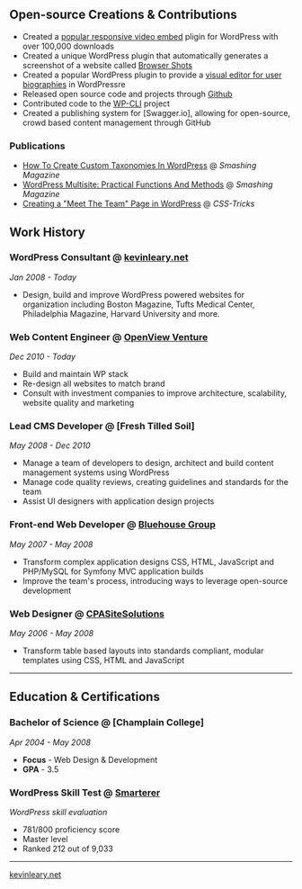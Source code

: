 ## Open-source Creations & Contributions

* Created a [popular responsive video embed](http://wordpress.org/plugins/responsive-video-embeds/) pligin for WordPress with over 100,000 downloads
* Created a unique WordPress plugin that automatically generates a screenshot of a website called [Browser Shots](http://wordpress.org/plugins/browser-shots/)
* Created a popular WordPress plugin to provide a [visual editor for user biographies](http://wordpress.org/plugins/visual-biography-editor/) in WordPressre
* Released open source code and projects through [Github](https://github.com/Kevinlearynet)
* Contributed code to the [WP-CLI](https://wp-cli.org/) project
* Created a publishing system for [Swagger.io], allowing for open-source, crowd based content management through GitHub

### Publications

* [How To Create Custom Taxonomies In WordPress](http://wp.smashingmagazine.com/2012/01/04/create-custom-taxonomies-wordpress/) @ *Smashing Magazine*
* [WordPress Multisite: Practical Functions And Methods](http://wp.smashingmagazine.com/2011/11/17/wordpress-multisite-practical-functions-methods/) @ *Smashing Magazine*
* [Creating a "Meet The Team" Page in WordPress](http://css-tricks.com/creating-meet-team-page-wordpress/) @ *CSS-Tricks*

## Work History
### WordPress Consultant @ [kevinleary.net](http://www.kevinleary.net)
*Jan 2008 - Today*

* Design, build and improve WordPress powered websites for organization including Boston Magazine, Tufts Medical Center, Philadelphia Magazine, Harvard University and more.

### Web Content Engineer @ [OpenView Venture](http://openviewpartners.com)
*Dec 2010 - Today*

* Build and maintain WP stack
* Re-design all websites to match brand
* Consult with investment companies to improve architecture, scalability, website quality and marketing

### Lead CMS Developer @ [Fresh Tilled Soil]
*May 2008 - Dec 2010*

* Manage a team of developers to design, architect and build content management systems using WordPress
* Manage code quality reviews, creating guidelines and standards for the team
* Assist UI designers with application design projects

### Front-end Web Developer @ [Bluehouse Group](http://www.bluehousegroup.com)
*May 2007 - May 2008*

* Transform complex application designs CSS, HTML, JavaScript and PHP/MySQL for Symfony MVC application builds
* Improve the team's process, introducing ways to leverage open-source development

### Web Designer @ [CPASiteSolutions](http://www.cpasitesolutions.com)
*May 2006 - May 2008*

* Transform table based layouts into standards compliant, modular templates using CSS, HTML and JavaScript

***
## Education & Certifications

### Bachelor of Science @ [Champlain College]
*Apr 2004 - May 2008*

* **Focus** - Web Design & Development
* **GPA** - 3.5

### WordPress Skill Test @ [Smarterer](http://smarterer.com/scores/dbd4cc8bc0a6f86961e29f21397be9eb)
*WordPress skill evaluation*

* 781/800 proficiency score
* Master level
* Ranked 212 out of 9,033

***
[kevinleary.net](http://www.kevinleary.net)
